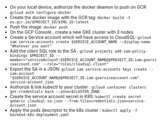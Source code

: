 * On your local device, authorize the docker deamon to push on GCR 
	`gcloud auth configure-docker`
* Create the docker image with the GCR tag:
	`docker build -t eu.gcr.io/$PROJECT_ID/$IMG_ID:latest`
* Push the image:
	`docker push`
* On the GCP Console , create a new GKE cluster with 3 nodes
* Create a Service account which will have access to CloudSQL:
	`gcloud iam service-accounts create $SERVICE_ACCOUNT_NAME --display-name "Whatever you want"`
* Add the client SQL role to the SA :
	`gcloud projects add-iam-policy-bindings $PROJECT_ID --member="serviceAccount:$SERVICE_ACCOUNT_NAME@$PROJECT_ID.iam.gserviceaccount.com" --role="roles/cloudsql.client"`
* Export the SA in a JSON:
	`gcloud iam service-accounts keys create --iam-account "$SERVICE_ACCOUNT_NAME@$PROJECT_ID.iam.gserviceaccount.com" service-account.json`
* Authorize & link kubectl to your cluster : 
	`gcloud container clusters get-credentials back --zone=$CLUSTER_ZONE`
* Create the service account secret in K8S: 
	`kubectl create secret generic cloudsql-sa-json --from-file=credentials.json=service-account.json`
* Apply the pods descriptor to the k8s cluster :
	`kubectl apply -f backend-k8s-deployment.yaml`


